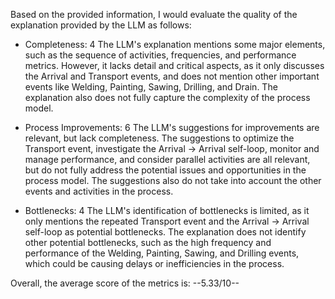 Based on the provided information, I would evaluate the quality of the explanation provided by the LLM as follows:

* Completeness: 4
The LLM's explanation mentions some major elements, such as the sequence of activities, frequencies, and performance metrics. However, it lacks detail and critical aspects, as it only discusses the Arrival and Transport events, and does not mention other important events like Welding, Painting, Sawing, Drilling, and Drain. The explanation also does not fully capture the complexity of the process model.

* Process Improvements: 6
The LLM's suggestions for improvements are relevant, but lack completeness. The suggestions to optimize the Transport event, investigate the Arrival -> Arrival self-loop, monitor and manage performance, and consider parallel activities are all relevant, but do not fully address the potential issues and opportunities in the process model. The suggestions also do not take into account the other events and activities in the process.

* Bottlenecks: 4
The LLM's identification of bottlenecks is limited, as it only mentions the repeated Transport event and the Arrival -> Arrival self-loop as potential bottlenecks. The explanation does not identify other potential bottlenecks, such as the high frequency and performance of the Welding, Painting, Sawing, and Drilling events, which could be causing delays or inefficiencies in the process.

Overall, the average score of the metrics is: --5.33/10--
